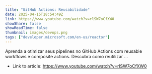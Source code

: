 ```yaml
---
title: "GitHub Actions: Reusabilidade"
date: 2025-04-15T18:54:49Z
link: https://www.youtube.com/watch?v=rlSW7oCfXW0
showShare: false
showReadTime: false
thumbnail: images/devops.png
tags: ["developer.microsoft.com/en-us/reactor"]
---
```

Aprenda a otimizar seus pipelines no GitHub Actions com reusable workflows e composite actions. Descubra como reutilizar ...

- Link to article: https://www.youtube.com/watch?v=rlSW7oCfXW0